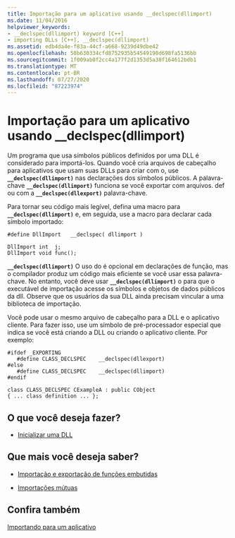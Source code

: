 ```yaml
---
title: Importação para um aplicativo usando __declspec(dllimport)
ms.date: 11/04/2016
helpviewer_keywords:
- __declspec(dllimport) keyword [C++]
- importing DLLs [C++], __declspec(dllimport)
ms.assetid: edb4da4e-f83a-44cf-a668-9239d49dbe42
ms.openlocfilehash: 50b630334cfd8752935b54549190d698fa5136bb
ms.sourcegitcommit: 1f009ab0f2cc4a177f2d1353d5a38f164612bdb1
ms.translationtype: MT
ms.contentlocale: pt-BR
ms.lasthandoff: 07/27/2020
ms.locfileid: "87223974"
---
```

# <a name="import-into-an-application-using-__declspecdllimport"></a>Importação para um aplicativo usando __declspec(dllimport)

Um programa que usa símbolos públicos definidos por uma DLL é considerado para importá-los. Quando você cria arquivos de cabeçalho para aplicativos que usam suas DLLs para criar com o, use **`__declspec(dllimport)`** nas declarações dos símbolos públicos. A palavra-chave **`__declspec(dllimport)`** funciona se você exportar com arquivos. def ou com a **`__declspec(dllexport)`** palavra-chave.

Para tornar seu código mais legível, defina uma macro para **`__declspec(dllimport)`** e, em seguida, use a macro para declarar cada símbolo importado:

```
#define DllImport   __declspec( dllimport )

DllImport int  j;
DllImport void func();
```

**`__declspec(dllimport)`** O uso do é opcional em declarações de função, mas o compilador produz um código mais eficiente se você usar essa palavra-chave. No entanto, você deve usar **`__declspec(dllimport)`** o para que o executável de importação acesse os símbolos e objetos de dados públicos da dll. Observe que os usuários da sua DLL ainda precisam vincular a uma biblioteca de importação.

Você pode usar o mesmo arquivo de cabeçalho para a DLL e o aplicativo cliente. Para fazer isso, use um símbolo de pré-processador especial que indica se você está criando a DLL ou criando o aplicativo cliente. Por exemplo:

```
#ifdef _EXPORTING
   #define CLASS_DECLSPEC    __declspec(dllexport)
#else
   #define CLASS_DECLSPEC    __declspec(dllimport)
#endif

class CLASS_DECLSPEC CExampleA : public CObject
{ ... class definition ... };
```

## <a name="what-do-you-want-to-do"></a>O que você deseja fazer?

- [Inicializar uma DLL](run-time-library-behavior.md#initializing-a-dll)

## <a name="what-do-you-want-to-know-more-about"></a>Que mais você deseja saber?

- [Importação e exportação de funções embutidas](importing-and-exporting-inline-functions.md)

- [Importações mútuas](mutual-imports.md)

## <a name="see-also"></a>Confira também

[Importando para um aplicativo](importing-into-an-application.md)
